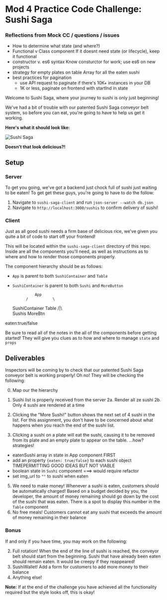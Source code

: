 # Mod 4 Practice Code Challenge: Sushi Saga

### Reflections from Mock CC / questions / issues 
- How to determine what state (and where?)
- Functional v Class component
      If it doesnt need state (or lifecycle), keep it functional
- constructor v. es6 syntax
      Know consturctor for work; use es6 on new projects
- strategy for empty plates on table 
      Array for all the eaten sushi 
- best practices for pagination 
    - use API request to paginate if there's 10K+ instances in your DB 
    - 1K or less, paginate on frontend with startInd in state 


Welcome to Sushi Saga, where your journey to sushi is only just beginning!

We've had a bit of trouble with our patented Sushi Saga conveyor belt system, so before you can eat, you're going to have to help us get it working.

**Here's what it should look like:**

![Sushi Saga](https://raw.githubusercontent.com/learn-co-curriculum/React-Practice-Code-Challenge/master/sushi-saga-demo.gif)

**Doesn't that look delicious?!**

## Setup

### Server

To get you going, we've got a backend just chock full of sushi just waiting to be eaten! To get get these guys, you're going to have to do the follow:

1. Navigate to `sushi-saga-client` and run `json-server --watch db.json`
2. Navigate to `http://localhost:3000/sushis` to confirm delivery of sushi!


### Client

Just as all good sushi needs a firm base of delicious rice, we've given you quite a bit of code to start off your frontend!

This will be located within the `sushi-saga-client` directory of this repo. Inside are all the components you'll need, as well as instructions as to where and how to render those components properly.

The component hierarchy should be as follows:

- `App` is parent to both `SushiContainer` and `Table`
- `SushiContainer` is parent to both `Sushi` and `MoreButton`

                App
            /           \
    SushiContainer      Table
/|\           \
Sushis      MoreBtn

eaten:true/false

Be sure to read all of the notes in the all of the components before getting started! They will give you clues as to how and where to manage `state` and `props`

## Deliverables

Inspectors will be coming by to check that our patented Sushi Saga conveyor belt is working properly! Oh no! They will be checking the following:

0. Map our the hierarchy 
1. Sushi list is properly received from the server
2a. Render all ze sushi
2b. Only 4 sushi are rendered at a time
3. Clicking the "More Sushi!" button shows the next set of 4 sushi in the list. For this assignment, you don't have to be concerned about what happens when you reach the end of the sushi list.



4. Clicking a sushi on a plate will eat the sushi, causing it to be removed from its plate and an empty plate to appear on the table.
...how? strategies!
- eatenSushi array in state in  App component  FIRST
- add an property `{eaten: true/false}` to each sushi object TIMEPERMITTING
GOOD IDEAS BUT NOT VIABLE
- boolean state in `Sushi` component ===> would require refactor 
- set img_url to `""` to sushi when eaten 
5. We need to make money! Whenever a sushi is eaten, customers should be automatically charged! Based on a budget decided by you, the developer, the amount of money remaining should go down by the cost of the sushi that was eaten. There is a spot to display this number in the `Table` component
6. No free meals! Customers cannot eat any sushi that exceeds the amount of money remaining in their balance

### Bonus

If and only if you have time, you may work on the following:

2. Full rotation! When the end of the line of sushi is reached, the conveyor belt should start from the beginning. Sushi that have already been eaten should remain eaten. It would be creepy if they reappeared!
1. SushiWallet! Add a form for customers to add more money to their balance
3. Anything else!

**Note:** If at the end of the challenge you have achieved all the functionality required but the style looks off, this is okay!

